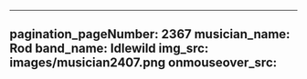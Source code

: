 ------
pagination_pageNumber: 2367
musician_name: Rod
band_name: Idlewild
img_src: images/musician2407.png
onmouseover_src: 
------